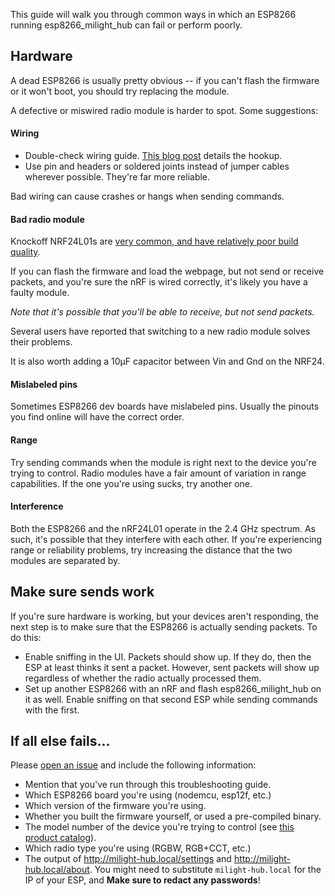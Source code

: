 This guide will walk you through common ways in which an ESP8266 running esp8266_milight_hub can fail or perform poorly.

## Hardware

A dead ESP8266 is usually pretty obvious -- if you can't flash the firmware or it won't boot, you should try replacing the module.

A defective or miswired radio module is harder to spot.  Some suggestions:

#### Wiring

* Double-check wiring guide.  [This blog post](http://blog.christophermullins.com/2017/02/11/milight-wifi-gateway-emulator-on-an-esp8266/) details the hookup.
* Use pin and headers or soldered joints instead of jumper cables wherever possible.  They're far more reliable.

Bad wiring can cause crashes or hangs when sending commands.

#### Bad radio module

Knockoff NRF24L01s are [very common, and have relatively poor build quality](https://forum.mysensors.org/topic/1153/we-are-mostly-using-fake-nrf24l01-s-but-worse-fakes-are-emerging).

If you can flash the firmware and load the webpage, but not send or receive packets, and you're sure the nRF is wired correctly, it's likely you have a faulty module.  

_Note that it's possible that you'll be able to receive, but not send packets._

Several users have reported that switching to a new radio module solves their problems.

It is also worth adding a 10µF capacitor between Vin and Gnd on the NRF24.

#### Mislabeled pins

Sometimes ESP8266 dev boards have mislabeled pins.  Usually the pinouts you find online will have the correct order.

#### Range

Try sending commands when the module is right next to the device you're trying to control.  Radio modules have a fair amount of variation in range capabilities.  If the one you're using sucks, try another one.

#### Interference

Both the ESP8266 and the nRF24L01 operate in the 2.4 GHz spectrum.  As such, it's possible that they interfere with each other.  If you're experiencing range or reliability problems, try increasing the distance that the two modules are separated by.

## Make sure sends work

If you're sure hardware is working, but your devices aren't responding, the next step is to make sure that the ESP8266 is actually sending packets.  To do this:

* Enable sniffing in the UI.  Packets should show up.  If they do, then the ESP at least thinks it sent a packet.  However, sent packets will show up regardless of whether the radio actually processed them.
* Set up another ESP8266 with an nRF and flash esp8266_milight_hub on it as well.  Enable sniffing on that second ESP while sending commands with the first.

## If all else fails...

Please [open an issue](https://github.com/sidoh/esp8266_milight_hub/issues/new) and include the following information:

* Mention that you've run through this troubleshooting guide.
* Which ESP8266 board you're using (nodemcu, esp12f, etc.)
* Which version of the firmware you're using.
* Whether you built the firmware yourself, or used a pre-compiled binary.
* The model number of the device you're trying to control (see [this product catalog](https://github.com/sidoh/esp8266_milight_hub/files/1379131/MiLight-ProductCatalog-2017.pdf)).
* Which radio type you're using (RGBW, RGB+CCT, etc.)
* The output of http://milight-hub.local/settings and http://milight-hub.local/about. You might need to substitute `milight-hub.local` for the IP of your ESP, and **Make sure to redact any passwords**!